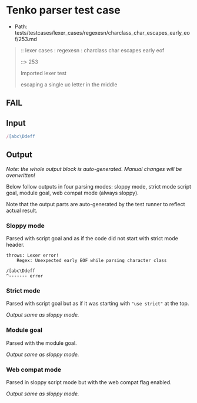 # Tenko parser test case

- Path: tests/testcases/lexer_cases/regexesn/charclass_char_escapes_early_eof/253.md

> :: lexer cases : regexesn : charclass char escapes early eof
>
> ::> 253
>
> Imported lexer test
>
> escaping a single uc letter in the middle

## FAIL

## Input

`````js
/[abc\Ddeff
`````

## Output

_Note: the whole output block is auto-generated. Manual changes will be overwritten!_

Below follow outputs in four parsing modes: sloppy mode, strict mode script goal, module goal, web compat mode (always sloppy).

Note that the output parts are auto-generated by the test runner to reflect actual result.

### Sloppy mode

Parsed with script goal and as if the code did not start with strict mode header.

`````
throws: Lexer error!
    Regex: Unexpected early EOF while parsing character class

/[abc\Ddeff
^------- error
`````

### Strict mode

Parsed with script goal but as if it was starting with `"use strict"` at the top.

_Output same as sloppy mode._

### Module goal

Parsed with the module goal.

_Output same as sloppy mode._

### Web compat mode

Parsed in sloppy script mode but with the web compat flag enabled.

_Output same as sloppy mode._
